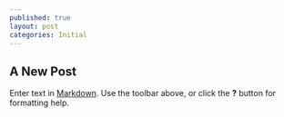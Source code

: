 ```yaml
---
published: true
layout: post
categories: Initial
---
```


## A New Post

Enter text in [Markdown](http://daringfireball.net/projects/markdown/). Use the toolbar above, or click the **?** button for formatting help.

